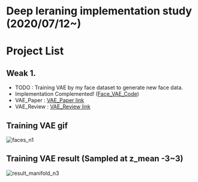 # Deep leraning implementation study (2020/07/12~)

# Project List

## Weak 1.
- TODO : Training VAE by my face dataset to generate new face data.
- Implementation Complemented! ([Face_VAE_Code](https://github.com/kdh4672/Face_VAE/blob/master/VAE/VAE_Face.py))
- VAE_Paper :  [VAE_Paper link](https://arxiv.org/pdf/1312.6114.pdf?source=post_page---------------------------)
- VAE_Review : [VAE_Review link](https://github.com/kdh4672/Daehyeon.github.io/blob/master/Paper_Review/VAE.pdf)

## Training VAE gif
![faces_n1](https://user-images.githubusercontent.com/54311546/87400438-c6b99f80-c5f3-11ea-8ef4-52d0881840cd.gif)

## Training VAE result (Sampled at z_mean -3~3)
![result_manifold_n3](https://user-images.githubusercontent.com/54311546/87404074-a17b6000-c5f8-11ea-83dd-10ccb07419f6.png)
